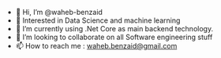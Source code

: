 - 👋 Hi, I’m @waheb-benzaid
- 👀 Interested in Data Science and machine learning
- 🌱 I’m currently using .Net Core as main backend technology.
- 💞️ I’m looking to collaborate on all Software engineering stuff
- 📫 How to reach me : waheb.benzaid@gmail.com
